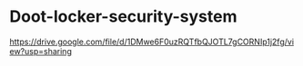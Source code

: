 # Doot-locker-security-system
https://drive.google.com/file/d/1DMwe6F0uzRQTfbQJOTL7gCORNIp1j2fg/view?usp=sharing
